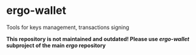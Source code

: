 # ergo-wallet
Tools for keys management, transactions signing

**This repository is not maintained and outdated! Please use *ergo-wallet* subproject of the main *ergo* repository**
